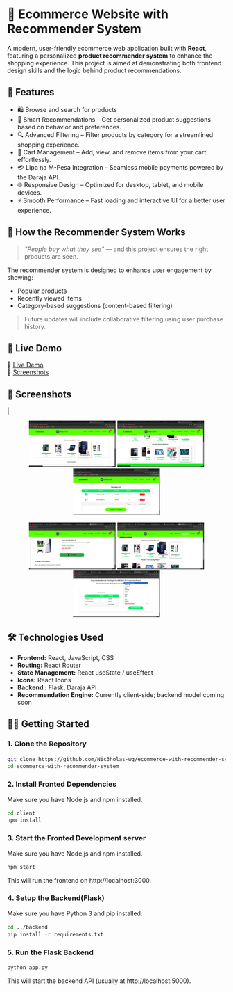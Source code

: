 # 🛒 Ecommerce Website with Recommender System

A modern, user-friendly ecommerce web application built with **React**, featuring a personalized **product recommender system** to enhance the shopping experience. This project is aimed at demonstrating both frontend design skills and the logic behind product recommendations.

## 🌟 Features

- 🛍️ Browse and search for products
- 🧠 Smart Recommendations – Get personalized product suggestions based on behavior and preferences.
- 🔍 Advanced Filtering – Filter products by category for a streamlined shopping experience.
- 🧾 Cart Management – Add, view, and remove items from your cart effortlessly.
- 💳 Lipa na M-Pesa Integration – Seamless mobile payments powered by the Daraja API.
- 🌐 Responsive Design – Optimized for desktop, tablet, and mobile devices.
- ⚡ Smooth Performance – Fast loading and interactive UI for a better user experience.

## 🧠 How the Recommender System Works

> _"People buy what they see"_ — and this project ensures the right products are seen.

The recommender system is designed to enhance user engagement by showing:
- Popular products
- Recently viewed items
- Category-based suggestions (content-based filtering)

> Future updates will include collaborative filtering using user purchase history.

## 🚀 Live Demo

🔗 [Live Demo](https://your-deployment-link.com)  
📸 [Screenshots](#screenshots)

## 📸 Screenshots

|<p align="center">
  <img src="./screenshorts/home.png" width="200" />
  <img src="./screenshorts/recentlyviewed.png" width="200" />
  <img src="./screenshorts/cart.png" width="200" />
</p>

<p align="center">
  <img src="./screenshorts/productdetails.png" width="200" />
  <img src="./screenshorts/suggested.png" width="200" />
  <img src="./screenshorts/payment.png" width="200" />
</p>




## 🛠️ Technologies Used

- **Frontend:** React, JavaScript, CSS
- **Routing:** React Router
- **State Management:** React useState / useEffect
- **Icons:** React Icons
- **Backend :** Flask, Daraja API
- **Recommendation Engine:** Currently client-side; backend model coming soon

## 🧑‍💻 Getting Started

### 1. Clone the Repository

```bash
git clone https://github.com/Nic3holas-wq/ecommerce-with-recommender-system.git
cd ecommerce-with-recommender-system
```

### 2. Install Fronted Dependencies
Make sure you have Node.js and npm installed.

```bash
cd client
npm install
```
### 3. Start the Fronted Development server
Make sure you have Node.js and npm installed.

```bash
npm start
```
This will run the frontend on http://localhost:3000.

### 4. Setup the Backend(Flask)
Make sure you have Python 3 and pip installed.

```bash
cd ../backend
pip install -r requirements.txt
```

### 5. Run the Flask Backend
```bash
python app.py
```
This will start the backend API (usually at http://localhost:5000).
